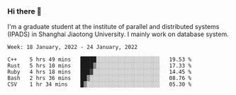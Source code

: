 ### Hi there 👋

I'm a graduate student at the institute of parallel and distributed systems (IPADS) in Shanghai Jiaotong University. I mainly work on database system.

<!--START_SECTION:waka-->
```text
Week: 18 January, 2022 - 24 January, 2022

C++    5 hrs 49 mins   █████░░░░░░░░░░░░░░░░░░░░   19.53 % 
Rust   5 hrs 10 mins   ████▒░░░░░░░░░░░░░░░░░░░░   17.33 % 
Ruby   4 hrs 18 mins   ███▓░░░░░░░░░░░░░░░░░░░░░   14.45 % 
Bash   2 hrs 36 mins   ██▒░░░░░░░░░░░░░░░░░░░░░░   08.76 % 
CSV    1 hr 34 mins    █▒░░░░░░░░░░░░░░░░░░░░░░░   05.30 % 
```
<!--END_SECTION:waka-->

<!--
**yqmmm/yqmmm** is a ✨ _special_ ✨ repository because its `README.md` (this file) appears on your GitHub profile.

Here are some ideas to get you started:

- 🔭 I’m currently working on ...
- 🌱 I’m currently learning ...
- 👯 I’m looking to collaborate on ...
- 🤔 I’m looking for help with ...
- 💬 Ask me about ...
- 📫 How to reach me: ...
- 😄 Pronouns: ...
- ⚡ Fun fact: ...
-->

